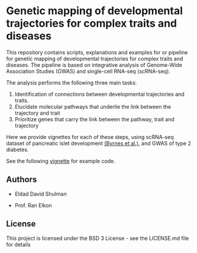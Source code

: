 Genetic mapping of developmental trajectories for complex traits and
diseases
================

This repository contains scripts, explanations and examples for or
pipeline for genetic mapping of developmental trajectories for complex
traits and diseases. The pipeline is based on integrative analysis of
Genome-Wide Association Studies (GWAS) and single-cell RNA-seq
(scRNA-seq).

The analysis performs the following three main tasks:

1.  Identification of connections between developmental trajectories and
    traits.
2.  Elucidate molecular pathways that underlie the link between the
    trajectory and trait
3.  Prioritize genes that carry the link between the pathway, trait and
    trajectory

Here we provide vignettes for each of these steps, using scRNA-seq
dataset of pancreatic islet development [(Byrnes et
al.)](https://doi.org/10.1038/s41467-018-06176-3), and GWAS of type 2
diabetes.

See the following
[vignette](https://github.com/eldadshulman/scGWAS/blob/master/vignettes/vignette.md)
for example code.

## Authors

  - Eldad David Shulman

  - Prof. Ran Elkon

## License

This project is licensed under the BSD 3 License - see the LICENSE.md
file for details
